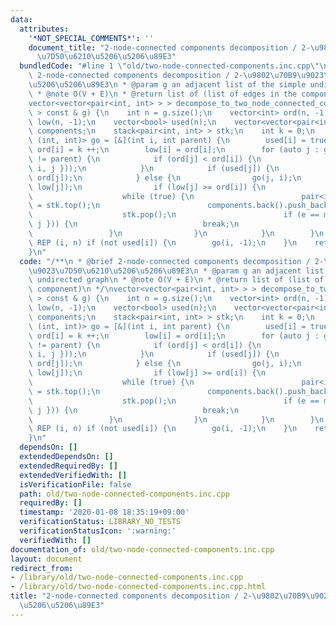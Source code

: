 ```yaml
---
data:
  attributes:
    '*NOT_SPECIAL_COMMENTS*': ''
    document_title: "2-node-connected components decomposition / 2-\u9802\u70B9\u9023\
      \u7D50\u6210\u5206\u5206\u89E3"
  bundledCode: "#line 1 \"old/two-node-connected-components.inc.cpp\"\n/**\n * @brief\
    \ 2-node-connected components decomposition / 2-\u9802\u70B9\u9023\u7D50\u6210\
    \u5206\u5206\u89E3\n * @param g an adjacent list of the simple undirected graph\n\
    \ * @note O(V + E)\n * @return list of (list of edges in the component)\n */\n\
    vector<vector<pair<int, int> > > decompose_to_two_node_connected_components(vector<vector<int>\
    \ > const & g) {\n    int n = g.size();\n    vector<int> ord(n, -1);\n    vector<int>\
    \ low(n, -1);\n    vector<bool> used(n);\n    vector<vector<pair<int, int> > >\
    \ components;\n    stack<pair<int, int> > stk;\n    int k = 0;\n    function<void\
    \ (int, int)> go = [&](int i, int parent) {\n        used[i] = true;\n       \
    \ ord[i] = k ++;\n        low[i] = ord[i];\n        for (auto j : g[i]) if (j\
    \ != parent) {\n            if (ord[j] < ord[i]) {\n                stk.emplace(minmax({\
    \ i, j }));\n            }\n            if (used[j]) {\n                chmin(low[i],\
    \ ord[j]);\n            } else {\n                go(j, i);\n                chmin(low[i],\
    \ low[j]);\n                if (low[j] >= ord[i]) {\n                    components.emplace_back();\n\
    \                    while (true) {\n                        pair<int, int> e\
    \ = stk.top();\n                        components.back().push_back(e);\n    \
    \                    stk.pop();\n                        if (e == minmax({ i,\
    \ j })) {\n                            break;\n                        }\n   \
    \                 }\n                }\n            }\n        }\n    };\n   \
    \ REP (i, n) if (not used[i]) {\n        go(i, -1);\n    }\n    return components;\n\
    }\n"
  code: "/**\n * @brief 2-node-connected components decomposition / 2-\u9802\u70B9\
    \u9023\u7D50\u6210\u5206\u5206\u89E3\n * @param g an adjacent list of the simple\
    \ undirected graph\n * @note O(V + E)\n * @return list of (list of edges in the\
    \ component)\n */\nvector<vector<pair<int, int> > > decompose_to_two_node_connected_components(vector<vector<int>\
    \ > const & g) {\n    int n = g.size();\n    vector<int> ord(n, -1);\n    vector<int>\
    \ low(n, -1);\n    vector<bool> used(n);\n    vector<vector<pair<int, int> > >\
    \ components;\n    stack<pair<int, int> > stk;\n    int k = 0;\n    function<void\
    \ (int, int)> go = [&](int i, int parent) {\n        used[i] = true;\n       \
    \ ord[i] = k ++;\n        low[i] = ord[i];\n        for (auto j : g[i]) if (j\
    \ != parent) {\n            if (ord[j] < ord[i]) {\n                stk.emplace(minmax({\
    \ i, j }));\n            }\n            if (used[j]) {\n                chmin(low[i],\
    \ ord[j]);\n            } else {\n                go(j, i);\n                chmin(low[i],\
    \ low[j]);\n                if (low[j] >= ord[i]) {\n                    components.emplace_back();\n\
    \                    while (true) {\n                        pair<int, int> e\
    \ = stk.top();\n                        components.back().push_back(e);\n    \
    \                    stk.pop();\n                        if (e == minmax({ i,\
    \ j })) {\n                            break;\n                        }\n   \
    \                 }\n                }\n            }\n        }\n    };\n   \
    \ REP (i, n) if (not used[i]) {\n        go(i, -1);\n    }\n    return components;\n\
    }\n"
  dependsOn: []
  extendedDependsOn: []
  extendedRequiredBy: []
  extendedVerifiedWith: []
  isVerificationFile: false
  path: old/two-node-connected-components.inc.cpp
  requiredBy: []
  timestamp: '2020-01-08 18:35:19+09:00'
  verificationStatus: LIBRARY_NO_TESTS
  verificationStatusIcon: ':warning:'
  verifiedWith: []
documentation_of: old/two-node-connected-components.inc.cpp
layout: document
redirect_from:
- /library/old/two-node-connected-components.inc.cpp
- /library/old/two-node-connected-components.inc.cpp.html
title: "2-node-connected components decomposition / 2-\u9802\u70B9\u9023\u7D50\u6210\
  \u5206\u5206\u89E3"
---
```

